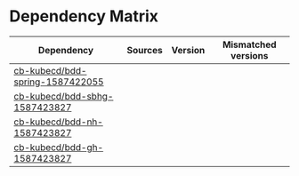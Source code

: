 # Dependency Matrix

Dependency | Sources | Version | Mismatched versions
---------- | ------- | ------- | -------------------
[cb-kubecd/bdd-spring-1587422055](https://github.com/cb-kubecd/bdd-spring-1587422055.git) |  | []() | 
[cb-kubecd/bdd-sbhg-1587423827](https://github.com/cb-kubecd/bdd-sbhg-1587423827.git) |  | []() | 
[cb-kubecd/bdd-nh-1587423827](https://github.com/cb-kubecd/bdd-nh-1587423827.git) |  | []() | 
[cb-kubecd/bdd-gh-1587423827](https://github.com/cb-kubecd/bdd-gh-1587423827.git) |  | []() | 
